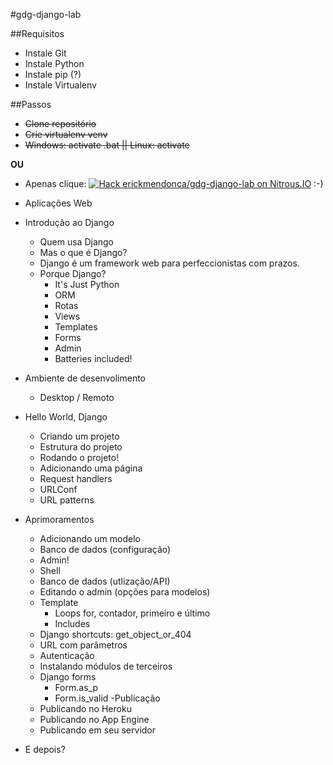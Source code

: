 
#gdg-django-lab

##Requisitos
- Instale Git
- Instale Python
- Instale pip (?)
- Instale Virtualenv

##Passos
- ~~Clone repositório~~
- ~~Crie virtualenv venv~~
- ~~Windows: activate .bat || Linux: activate~~

**OU**
- Apenas clique: [![Hack erickmendonca/gdg-django-lab on Nitrous.IO](https://d3o0mnbgv6k92a.cloudfront.net/assets/hack-l-v1-3cc067e71372f6045e1949af9d96095b.png)](https://www.nitrous.io/hack_button?source=embed&runtime=django&repo=erickmendonca%2Fgdg-django-lab&file_to_open=README.md) :-)

- Aplicações Web
- Introdução ao Django
	- Quem usa Django
	- Mas o que é Django?
	- Django é um framework web para perfeccionistas com prazos.
	- Porque Django?
		- It's Just Python
		- ORM
		- Rotas
		- Views
		- Templates
		- Forms
		- Admin
		- Batteries included!
- Ambiente de desenvolimento
	- Desktop / Remoto
- Hello World, Django
	- Criando um projeto
	- Estrutura do projeto
	- Rodando o projeto!
	- Adicionando uma página
	- Request handlers
	- URLConf
	- URL patterns
- Aprimoramentos
	- Adicionando um modelo
	- Banco de dados (configuração)
	- Admin!
	- Shell
	- Banco de dados (utlização/API)
	- Editando o admin (opções para modelos)
	- Template
		- Loops for, contador, primeiro e último
		- Includes
	- Django shortcuts: get_object_or_404
	- URL com parâmetros
	- Autenticação
	- Instalando módulos de terceiros
	- Django forms
		- Form.as_p
		- Form.is_valid
-Publicação
	- Publicando no Heroku
	- Publicando no App Engine
	- Publicando em seu servidor
- E depois?